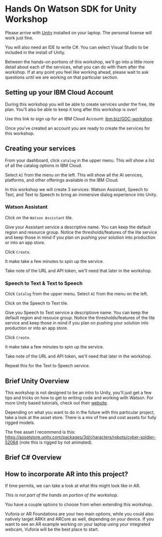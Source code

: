 # Hands On Watson SDK for Unity Workshop

Please arrive with [Unity](https://unity3d.com/) installed on your laptop. The personal license will work just fine.

You will also need an IDE to write C#. You can select Visual Studio to be included in the install of Unity.

Between the hands-on portions of this workshop, we'll go into a little more detail about each of the services, what you can do with them after the workshop. If at any point you feel like working ahead, please wait to ask questions until we are working on that particular section.

## Setting up your IBM Cloud Account

During this workshop you will be able to create services under the free, lite plan. You'll also be able to keep it long after this workshop is over!

Use this link to sign up for an IBM Cloud Account: [ibm.biz/GDC-workshop](http://ibm.biz/GDC-workshop)

Once you've created an account you are ready to create the services for this workshop.

## Creating your services

From your dashboard, click ```catalog``` in the upper menu. This will show a list of all the catalog options in IBM Cloud. 

Select ```AI``` from the menu on the left. This will show all the AI services, platforms, and other offerings available in the IBM Cloud. 

In this workshop we will create 3 services: Watson Assistant, Speech to Text, and Text to Speech to bring an immersive dialog experience into Unity.

### Watson Assistant

Click on the ```Watson Assistant``` tile.

Give your Assistant service a descriptive name. You can keep the default region and resource group. Notice the thresholds/features of the lite service and keep those in mind if you plan on pushing your solution into production or into an app store.

Click ```Create```.

It make take a few minutes to spin up the service.

Take note of the URL and API token, we'll need that later in the workshop.

### Speech to Text & Text to Speech

Click ```Catalog``` from the upper menu. Select ```AI``` from the menu on the left.

Click on the Speech to Text tile.

Give you Speech to Text service a descriptiove name. You can keep the default region and resouce group. Notice the thresholds/features of the lite service and keep those in mind if you plan on pushing your solution into production or into an app store.

Click ```Create```.

It make take a few minutes to spin up the service.

Take note of the URL and API token, we'll need that later in the workshop.

Repeat this for the Text to Speech service.

## Brief Unity Overview

This workshop is not designed to be an intro to Unity, you'll just get a few tips and tricks on how to get to writing code and working with Watson. For more Unity based tutorials, check out their [website](https://unity3d.com/learn/tutorials).

Depending on what you want to do in the future with this particular project, take a look at the asset store. There is a mix of free and cost assets for fully rigged models.

The free asset I recommend is this: https://assetstore.unity.com/packages/3d/characters/robots/cyber-soldier-52064 (note this is rigged by not animated).

## Brief C# Overview

## How to incorporate AR into this project?

If time permits, we can take a look at what this might look like in AR.

*This is not part of the hands on portion of the workshop.*

You have a couple options to choose from when extending this workshop. 

Vuforia or AR Foundations are your two main options, while you could also natively target ARKit and ARCore as well, depending on your device. If you want to see an AR example working on your laptop using your integrated webcam, Vuforia will be the best place to start.

